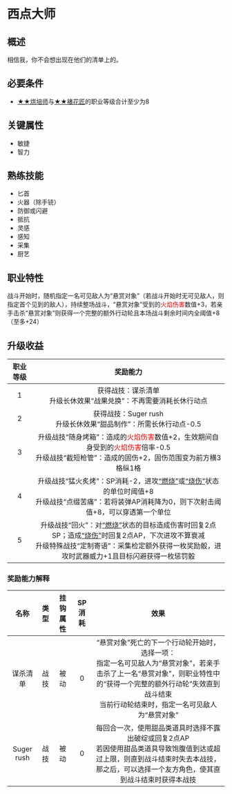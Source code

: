 # 西点大师

## 概述

相信我，你不会想出现在他们的清单上的。

## 必要条件

* <a href="../baker" target="_blank">★★烘培师</a>与<a href="../decorator" target="_blank">★★裱花匠</a>的职业等级合计至少为8

## 关键属性

* 敏捷
* 智力

## 熟练技能

* 匕首
* 火器（除手铳）
* 防御或闪避
* 抵抗
* 灵感
* 感知
* 采集
* 厨艺

## 职业特性

战斗开始时，随机指定一名可见敌人为“悬赏对象”（若战斗开始时无可见敌人，则指定首个见到的敌人），持续整场战斗，“悬赏对象”受到的<font color="#dd0000">火焰伤害</font>数值+3，若亲手击杀“悬赏对象”则获得一个完整的额外行动轮且本场战斗剩余时间内全阈值+8（至多+24）

## 升级收益

职业等级|奖励能力
:--:|:--:
1|获得战技：谋杀清单<br>升级长休效果“战果兑换”：不再需要消耗长休行动点
2|获得战技：Suger rush<br>升级长休效果“甜品制作”：所需长休行动点-0.5
3|升级战技“随身烤箱”：造成的<font color="#dd0000">火焰伤害</font>数值+2，生效期间自身受到的<font color="#dd0000">火焰伤害</font>倍率-0.5<br>升级战技“截短枪管”：造成的固伤+2，固伤范围变为前方横3格纵1格
4|升级战技“猛火炙烤”：SP消耗-2，进攻<a href="../../../../status/normal/#燃烧" target="_blank">“燃烧”</a>或<a href="../../../../status/normal/#烧伤" target="_blank">“烧伤”</a>状态的单位时阈值+8<br>升级战技“点缀苦痛”：若将装弹AP消耗降为0，则下次射击阈值+8，可以穿透第一个单位
5|升级战技“回火”：对<a href="../../../../status/normal/#燃烧" target="_blank">“燃烧”</a>状态的目标造成伤害时回复2点SP；造成<a href="../../../../status/normal/#烧伤" target="_blank">“烧伤”</a>时回复2点AP，下次进攻不算衰减<br>升级特殊战技“定制寄语”：采集检定额外获得一枚奖励骰，进攻时武器威力+1且目标闪避获得一枚惩罚骰

### 奖励能力解释

名称|类型|挂钩属性|SP消耗|效果
:--:|:--:|:--:|:--:|:--:
谋杀清单|战技|被动|0|“悬赏对象”死亡的下一个行动轮开始时，选择一项：<br>指定一名可见敌人为“悬赏对象”，若亲手击杀了上一名“悬赏对象”，则职业特性中的“获得一个完整的额外行动轮”失效直到战斗结束<br>当前行动轮结束时，指定一名可见敌人为“悬赏对象”
Suger rush|战技|被动|0|每回合一次，使用甜品类道具时选择不露出破绽或回复2点AP<br>若因使用甜品类道具导致饱腹值到达或超过上限，则直到战斗结束时失去本战技，那之后，可以选择一个友方角色，使其直到战斗结束时获得本战技
